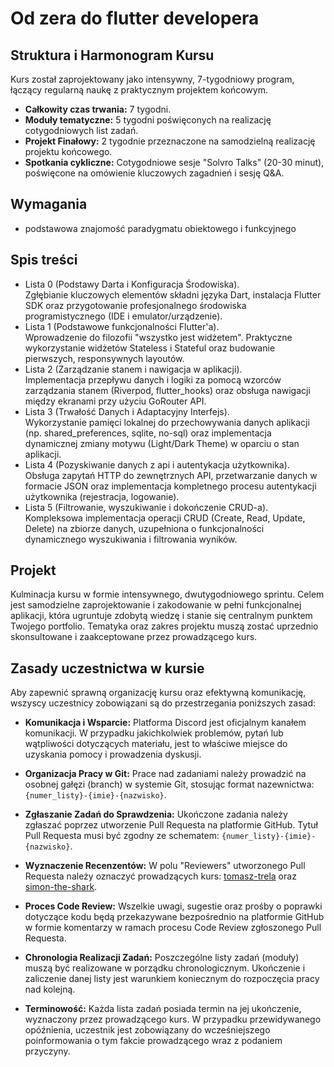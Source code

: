 # Od zera do flutter developera

## Struktura i Harmonogram Kursu

Kurs został zaprojektowany jako intensywny, 7-tygodniowy program, łączący regularną naukę z praktycznym projektem końcowym.

* **Całkowity czas trwania:** 7 tygodni.
* **Moduły tematyczne:** 5 tygodni poświęconych na realizację cotygodniowych list zadań.
* **Projekt Finałowy:** 2 tygodnie przeznaczone na samodzielną realizację projektu końcowego.
* **Spotkania cykliczne:** Cotygodniowe sesje "Solvro Talks" (20-30 minut), poświęcone na omówienie kluczowych zagadnień i sesję Q&A.

## Wymagania

* podstawowa znajomość paradygmatu obiektowego i funkcyjnego

## Spis treści

* Lista 0 (Podstawy Darta i Konfiguracja Środowiska).  
Zgłębianie kluczowych elementów składni języka Dart, instalacja Flutter SDK oraz przygotowanie profesjonalnego środowiska programistycznego (IDE i emulator/urządzenie).
* Lista 1 (Podstawowe funkcjonalności Flutter'a).  
Wprowadzenie do filozofii "wszystko jest widżetem". Praktyczne wykorzystanie widżetów Stateless i Stateful oraz budowanie pierwszych, responsywnych layoutów.
* Lista 2 (Zarządzanie stanem i nawigacja w aplikacji).  
Implementacja przepływu danych i logiki za pomocą wzorców zarządzania stanem (Riverpod, flutter_hooks) oraz obsługa nawigacji między ekranami przy użyciu GoRouter API.
* Lista 3 (Trwałość Danych i Adaptacyjny Interfejs).  
Wykorzystanie pamięci lokalnej do przechowywania danych aplikacji (np. shared_preferences, sqlite, no-sql) oraz implementacja dynamicznej zmiany motywu (Light/Dark Theme) w oparciu o stan aplikacji.
* Lista 4 (Pozyskiwanie danych z api i autentykacja użytkownika).  
Obsługa zapytań HTTP do zewnętrznych API, przetwarzanie danych w formacie JSON oraz implementacja kompletnego procesu autentykacji użytkownika (rejestracja, logowanie).
* Lista 5 (Filtrowanie, wyszukiwanie i dokończenie CRUD-a).  
Kompleksowa implementacja operacji CRUD (Create, Read, Update, Delete) na zbiorze danych, uzupełniona o funkcjonalności dynamicznego wyszukiwania i filtrowania wyników.

## Projekt

Kulminacja kursu w formie intensywnego, dwutygodniowego sprintu. Celem jest samodzielne zaprojektowanie i zakodowanie w pełni funkcjonalnej aplikacji, która ugruntuje zdobytą wiedzę i stanie się centralnym punktem Twojego portfolio. Tematyka oraz zakres projektu muszą zostać uprzednio skonsultowane i zaakceptowane przez prowadzącego kurs.

## Zasady uczestnictwa w kursie

Aby zapewnić sprawną organizację kursu oraz efektywną komunikację, wszyscy uczestnicy zobowiązani są do przestrzegania poniższych zasad:

* **Komunikacja i Wsparcie:** Platforma Discord jest oficjalnym kanałem komunikacji. W przypadku jakichkolwiek problemów, pytań lub wątpliwości dotyczących materiału, jest to właściwe miejsce do uzyskania pomocy i prowadzenia dyskusji.

* **Organizacja Pracy w Git:** Prace nad zadaniami należy prowadzić na osobnej gałęzi (branch) w systemie Git, stosując format nazewnictwa: `{numer_listy}-{imie}-{nazwisko}`.

* **Zgłaszanie Zadań do Sprawdzenia:** Ukończone zadania należy zgłaszać poprzez utworzenie Pull Requesta na platformie GitHub. Tytuł Pull Requesta musi być zgodny ze schematem: `{numer_listy}-{imie}-{nazwisko}`.

* **Wyznaczenie Recenzentów:** W polu "Reviewers" utworzonego Pull Requesta należy oznaczyć prowadzących kurs: [tomasz-trela](https://github.com/tomasz-trela) oraz [simon-the-shark](https://github.com/simon-the-shark).

* **Proces Code Review:** Wszelkie uwagi, sugestie oraz prośby o poprawki dotyczące kodu będą przekazywane bezpośrednio na platformie GitHub w formie komentarzy w ramach procesu Code Review zgłoszonego Pull Requesta.

* **Chronologia Realizacji Zadań:** Poszczególne listy zadań (moduły) muszą być realizowane w porządku chronologicznym. Ukończenie i zaliczenie danej listy jest warunkiem koniecznym do rozpoczęcia pracy nad kolejną.

* **Terminowość:** Każda lista zadań posiada termin na jej ukończenie, wyznaczony przez prowadzącego kurs. W przypadku przewidywanego opóźnienia, uczestnik jest zobowiązany do wcześniejszego poinformowania o tym fakcie prowadzącego wraz z podaniem przyczyny.
